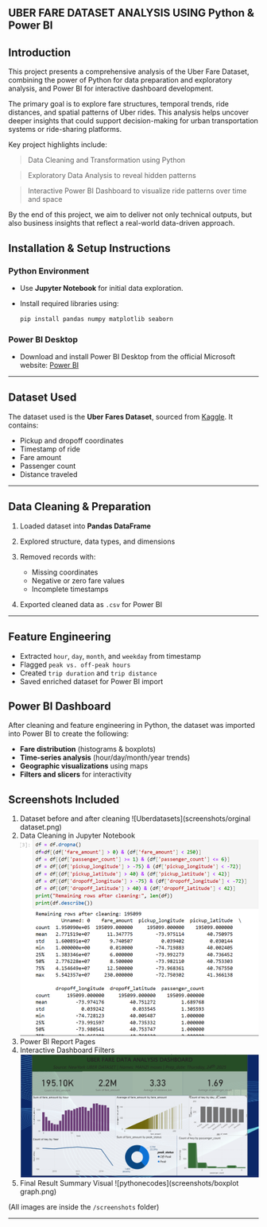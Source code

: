 ## UBER FARE DATASET ANALYSIS USING Python & Power BI

## Introduction
This project presents a comprehensive analysis of the Uber Fare Dataset, combining the power of Python for data preparation and exploratory analysis, and Power BI for interactive dashboard development.

The primary goal is to explore fare structures, temporal trends, ride distances, and spatial patterns of Uber rides. This analysis helps uncover deeper insights that could support decision-making for urban transportation systems or ride-sharing platforms.

Key project highlights include:

> Data Cleaning and Transformation using Python

> Exploratory Data Analysis to reveal hidden patterns

>Interactive Power BI Dashboard to visualize ride patterns over time and space

By the end of this project, we aim to deliver not only technical outputs, but also business insights that reflect a real-world data-driven approach.


## Installation & Setup Instructions

### Python Environment

* Use **Jupyter Notebook**  for initial data exploration.
* Install required libraries using:

  ```bash
  pip install pandas numpy matplotlib seaborn
  ```

### Power BI Desktop

* Download and install Power BI Desktop from the official Microsoft website: [Power BI](https://powerbi.microsoft.com/desktop/)

---

## Dataset Used

The dataset used is the **Uber Fares Dataset**, sourced from [Kaggle](https://www.kaggle.com/). It contains:

* Pickup and dropoff coordinates
* Timestamp of ride
* Fare amount
* Passenger count
* Distance traveled

---

##  Data Cleaning & Preparation

1. Loaded dataset into **Pandas DataFrame**
2. Explored structure, data types, and dimensions
3. Removed records with:

   * Missing coordinates
   * Negative or zero fare values
   * Incomplete timestamps
4. Exported cleaned data as `.csv` for Power BI

---

## Feature Engineering

* Extracted `hour`, `day`, `month`, and `weekday` from timestamp
* Flagged `peak vs. off-peak hours`
* Created `trip duration` and `trip distance`
* Saved enriched dataset for Power BI import


## Power BI Dashboard

After cleaning and feature engineering in Python, the dataset was imported into Power BI to create the following:

* **Fare distribution** (histograms & boxplots)
* **Time-series analysis** (hour/day/month/year trends)
* **Geographic visualizations** using maps
* **Filters and slicers** for interactivity

##  Screenshots Included
1. Dataset before and after cleaning
![Uberdatasets](screenshots/orginal dataset.png)
2. Data Cleaning in Jupyter Notebook
![datacleaning](screenshots/aftercleaning.png)
3. Power BI Report Pages
4. Interactive Dashboard Filters
![dashboard](screenshots/Dashboard.png)
5. Final Result Summary Visual
   ![pythonecodes](screenshots/boxplot graph.png)

(All images are inside the `/screenshots` folder)

---

